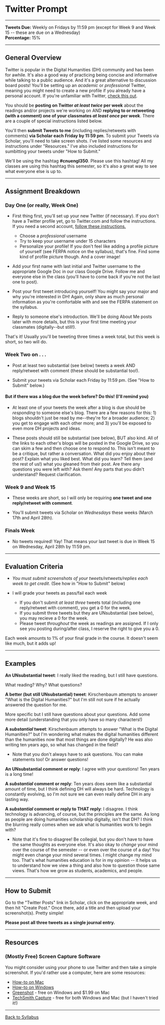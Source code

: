 # Twitter Prompt

_____

**Tweets Due:** Weekly on Fridays by 11:59 pm (except for Week 9 and Week 15 -- these are due on a Wednesday)<br />
**Percentage:** 15% <br />

_____

## General Overview

Twitter is popular in the Digital Humanities (DH) community and has been for awhile. It's also a good way of practicing being concise and informative while talking to a public audience. And it's a great alternative to discussion board posts! You'll be setting up an *academic* or *professional* Twitter, meaning you might need to create a new profile if you already have a personal account. If you're unfamiliar with Twitter, [check this out](https://digitalhumanities.berkeley.edu/twitter-scholarly-networking). 

You should be **posting on Twitter *at least twice* per week** about the readings and/or projects we're working on AND **replying to or retweeting (with a comment) one of your classmates *at least once* per week**. There are a couple of special instructions listed below.  

You'll then **submit Tweets to me** (including replies/retweets with comments) **via Scholar each Friday by 11:59 pm**. To submit your Tweets via Scholar, you'll need to take screen shots. I've listed some resources and instructions under "Resources." I've also included instructions for sumbitting your tweets under "How to Submit."

We'll be using the hashtag **#cnuengl350**. Please use this hashtag! All my classes are using this hashtag this semester, so it's also a great way to see what everyone else is up to. 

_____

## Assignment Breakdown

### Day One (or really, Week One)

* First thing first, you'll set up your new Twitter (if necessary). If you don't have a Twitter profile yet, go to Twitter.com and follow the instructions. If you need a second account, [follow these instructions.](https://help.twitter.com/en/managing-your-account/managing-multiple-twitter-accounts)
  * Choose a *professional* username
  * Try to keep your username under 15 characters <br />
  * Personalize your profile! If you don't feel like adding a profile picture of yourself (see FERPA notice on the syllabus), that's fine. Find some kind of profile picture though. And a cover image! 
 
* Add your first name with last initial and Twitter username to the appropriate Google Doc in our class Google Drive. Follow me and everyone else in the class (you'll have to come back if you're not the last one to post). <br />

* Post your first tweet introducing yourself! You might say your major and why you're interested in DH! Again, only share as much personal information as you're comfortable with and see the FERPA statement on the syllabus.

* Reply to someone else's introduction. We'll be doing About Me posts later with more details, but this is your first time meeting your classmates (digitally--but still!).

That's it! Usually you'll be tweeting three times a week total, but this week is short, so two will do. 

### Week Two on . . .

* Post at least two substantial (see below) tweets a week AND reply/retweet with comment (these should be substantial too!).<br />

* Submit your tweets via Scholar each Friday by 11:59 pm. (See "How to Submit" below.)

#### But if there was a blog due the week before? Do this! (I'll remind you)

* At least one of your tweets the week after a blog is due should be *responding* to someone else's blog. There are a few reasons for this: 1) blogs shouldn't just be read by me--they're for a broader audience; 2) you get to engage with each other more; and 3) you'll be exposed to even more DH projects and ideas. 

* These posts should still be substantial (see below), BUT also kind. All of the links to each other's blogs will be posted in the Google Drive, so you can skim a few and then choose one to respond to. This isn't meant to be a critique, but rather a conversation. What did you enjoy about their post? Explain what you liked best. What did you learn? Tell them (and the rest of us!) what you gleaned from their post. Are there any questions you were left with? Ask them! Any parts that you didn't understand? Request clarification. 

### Week 9 and Week 15

* These weeks are short, so I will only be requiring **one tweet and one reply/retweet with comment**.

* You'll submit tweets via Scholar on *Wednesdays* these weeks (March 17th and April 28th).

### Finals Week

* No tweets required! Yay! That means your last tweet is due in Week 15 on Wednesday, April 28th by 11:59 pm.  

_____

## Evaluation Criteria

* *You must submit screenshots of your tweets/retweets/replies each week to get credit*. (See how in "How to Submit" below) <br />

* I will grade your tweets as pass/fail each week 
  * If you don't submit *at least three* tweets total (including one reply/retweet with comment), you get a 0 for the week.
  * If you submit three tweets but they are UNsubstantial (see below), you may recieve a 0 for the week.
  * Please tweet *throughout* the week as readings are assigned. If I only see you posting during/after class, I reserve the right to give you a 0.

Each week amounts to 1% of your final grade in the course. It doesn't seem like much, but it adds up! 

_____

## Examples

**An UNsubstantial tweet**: I really liked the reading, but I still have questions.

What reading? Why? What questions?

**A better (but still UNsubstantial) tweet**: Kirschenbaum attempts to answer "What is the Digital Humanities?" but I'm still not sure if he actually answered the question for me.

More specific but I still have questions about your questions. Add some more detail (understanding that you only have so many characters!) 

**A *substantial* tweet**: Kirschenbaum attempts to answer "What is the Digital Humanities?" but I'm wondering what makes the digital humanities different than the humanities now that most things are done digitally? He was also writing ten years ago, so what has changed in the field? 

* Note that you don't always have to ask questions. You can make statements too! Or answer questions!

**An UNsubstantial comment or reply**: I agree with your questions! Ten years is a long time!

**A *substantial* comment or reply**: Ten years does seem like a substantial amount of time, but I think defining DH will always be hard. Technology is constantly evolving, so I'm not sure we can even really define DH in any lasting way.

**A *substantial* comment or reply to THAT reply**: I disagree. I think technology is advancing, of course, but the principles are the same. As long as people are doing humanities scholarship digitally, isn't that DH? I think the blurring really comes when we ask what is humanities work to begin with?

* Note that it's fine to disagree! Be collegial, but you don't have to have the same thoughts as everyone else. It's also okay to *change* your mind over the course of the semester -- or even over the course of a day! You might even change your mind several times. I might change my mind too. That's what humanities education is for in my opinion -- it helps us to understand how we view a thing and also how to question those same views. That's how we grow as students, academics, and people. 

_____

## How to Submit

Go to the "Twitter Posts" link in Scholar, click on the appropriate week, and then hit "Create Post." Once there, add a title and then upload your screenshot(s). Pretty simple!

**Please post all three tweets as a single journal entry.**

_____


## Resources

### (Mostly Free) Screen Capture Software 

You might consider using your phone to use Twitter and then take a simple screenshot. If you'd rather use a computer, here are some resources:

* [How-to on Mac](https://support.apple.com/en-us/HT201361)
* [How-to on Windows](https://www.businessinsider.com/how-to-screenshot-on-windows)
* [Greenshot](https://getgreenshot.org/downloads/) - free on Windows and $1.99 on Mac
* [TechSmith Capture](https://www.techsmith.com/jing-tool.html) - free for both Windows and Mac (but I haven't tried it!)

_____

[Back to Syllabus](https://deanna-stover.github.io/coursesCNU/2021/engl350spring2021)

